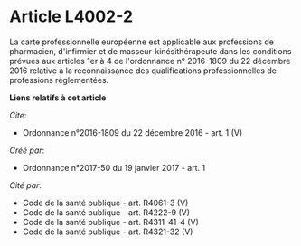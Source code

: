 # Article L4002-2

La carte professionnelle européenne est applicable aux professions de pharmacien, d'infirmier et de masseur-kinésithérapeute
dans les conditions prévues aux articles 1er à 4 de l'ordonnance n° 2016-1809 du 22 décembre 2016 relative à la
reconnaissance des qualifications professionnelles de professions réglementées.

**Liens relatifs à cet article**

_Cite_:

  - Ordonnance n°2016-1809 du 22 décembre 2016 - art. 1 (V)

_Créé par_:

  - Ordonnance n°2017-50 du 19 janvier 2017 - art. 1

_Cité par_:

  - Code de la santé publique - art. R4061-3 (V)
  - Code de la santé publique - art. R4222-9 (V)
  - Code de la santé publique - art. R4311-41-4 (V)
  - Code de la santé publique - art. R4321-32 (V)
